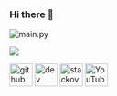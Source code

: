 ### Hi there 👋
![main.py](https://media.discordapp.net/attachments/812402065610768445/907446208811905024/image-removebg-preview.png)



![](https://komarev.com/ghpvc/?username=your-github-username&color=blue)


[<img src='https://cdn.jsdelivr.net/npm/simple-icons@3.0.1/icons/github.svg' alt='github' height='40'>](https://github.com/6xt)  [<img src='https://cdn.jsdelivr.net/npm/simple-icons@3.0.1/icons/dev-dot-to.svg' alt='dev' height='40'>](https://dev.to/boris6)  [<img src='https://cdn.jsdelivr.net/npm/simple-icons@3.0.1/icons/stackoverflow.svg' alt='stackoverflow' height='40'>](https://stackoverflow.com/users/17362440)  [<img src='https://cdn.jsdelivr.net/npm/simple-icons@3.0.1/icons/youtube.svg' alt='YouTube' height='40'>](https://www.youtube.com/channel/UCSDL7DPU9zN4S2B0gZRHKtw)  
